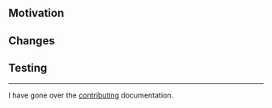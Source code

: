 ## Motivation

<!-- Why are you making this change, what problem does it solve? Include links to relevant tickets -->

## Changes

<!-- What does this change exactly? Who will be affected? Include relevant screenshots, videos, links -->

## Testing

<!-- How can the reviewer confirm these changes do what you say they do? Are there automated tests? Include links to staging with instructions -->

---

I have gone over the [contributing](https://github.com/DataDog/rum-react-integration/blob/master/CONTRIBUTING.md) documentation.
